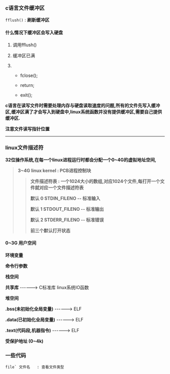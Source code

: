 ### c语言文件缓冲区

`fflush()`  :  **刷新缓冲区**  



#### 什么情况下缓冲区会写入硬盘

1. 调用fflush()

2. 缓冲区已满

3. * fclose();

   * return;

   * exit();

     

**c语言在读写文件时需要处理内存与硬盘读取速度的问题,所有的文件先写入缓冲区,缓冲区满了才会写入到硬盘中,linux系统函数并没有提供缓冲区,需要自己提供缓冲区.**

**注意文件读写指针位置**

---

### linux文件描述符



**32位操作系统,在每一个linux进程运行时都会分配一个0~4G的虚拟地址空间,**

> **3~4G  linux kernel  :  PCB进程控制块** 
>
> > **文件描述符表 : 一个1024大小的数组,对应1024个文件,每打开一个文件就对应一个文件描述符表**
> >
> > **默认  0  STDIN_FILENO  --  标准输入**
> >
> > **默认  1  STDOUT_FILENO  --  标准输出**
> >
> > **默认  2  STDERR_FILENO  --  标准错误**
> >
> > **前三个默认打开状态**

#### **0~3G 用户空间**

**环境变量**

**命令行参数**

**栈空间**

**共享库**                                               ------> C标准库 linux系统IO函数

**堆空间**

**.bss(未初始化全局变量)**                  ------> ELF

**.data(已初始化全局变量)**                ------> ELF

**.text(代码段,机器指令)**                    ------> ELF

**受保护地址 (0~4k)**

















### 一些代码

```
file` 文件名   : 查看文件类型
```

















